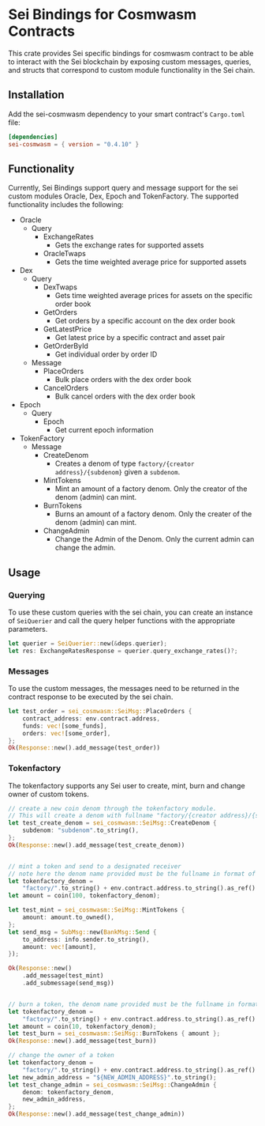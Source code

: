# Sei Bindings for Cosmwasm Contracts

This crate provides Sei specific bindings for cosmwasm contract to be able to interact with the Sei blockchain by exposing custom messages, queries, and structs that correspond to custom module functionality in the Sei chain.

## Installation

Add the sei-cosmwasm dependency to your smart contract's `Cargo.toml` file:

```toml
[dependencies]
sei-cosmwasm = { version = "0.4.10" }
```

## Functionality

Currently, Sei Bindings support query and message support for the sei custom modules Oracle, Dex, Epoch and TokenFactory. The supported functionality includes the following:

- Oracle
    - Query
        - ExchangeRates
            - Gets the exchange rates for supported assets
        - OracleTwaps
            - Gets the time weighted average price for supported assets
- Dex
    - Query
        - DexTwaps
            - Gets time weighted average prices for assets on the specific order book
        - GetOrders
            - Get orders by a specific account on the dex order book
        - GetLatestPrice
            - Get latest price by a specific contract and asset pair
        - GetOrderById
            - Get individual order by order ID
    - Message
        - PlaceOrders
            - Bulk place orders with the dex order book
        - CancelOrders
            - Bulk cancel orders with the dex order book
- Epoch
    - Query
        - Epoch
            - Get current epoch information
- TokenFactory
    - Message
        - CreateDenom
            - Creates a denom of type `factory/{creator address}/{subdenom}` given a `subdenom`.
        - MintTokens
            - Mint an amount of a factory denom. Only the creator of the denom (admin) can mint.
        - BurnTokens
            - Burns an amount of a factory denom. Only the creater of the denom (admin) can mint.
        - ChangeAdmin
            - Change the Admin of the Denom. Only the current admin can change the admin.

## Usage

### Querying

To use these custom queries with the sei chain, you can create an instance of `SeiQuerier` and call the query helper functions with the appropriate parameters.

```rust
let querier = SeiQuerier::new(&deps.querier);
let res: ExchangeRatesResponse = querier.query_exchange_rates()?;
```

### Messages

To use the custom messages, the messages need to be returned in the contract response to be executed by the sei chain.

```rust
let test_order = sei_cosmwasm::SeiMsg::PlaceOrders {
    contract_address: env.contract.address,
    funds: vec![some_funds],
    orders: vec![some_order],
};
Ok(Response::new().add_message(test_order))
```

### Tokenfactory

The tokenfactory supports any Sei user to create, mint, burn and change owner of custom tokens. 


```rust
// create a new coin denom through the tokenfactory module.
// This will create a denom with fullname "factory/{creator address}/{subdenom}"
let test_create_denom = sei_cosmwasm::SeiMsg::CreateDenom {
    subdenom: "subdenom".to_string(),
};
Ok(Response::new().add_message(test_create_denom))


// mint a token and send to a designated receiver
// note here the denom name provided must be the fullname in format of "factory/{creator address}/{subdenom}"
let tokenfactory_denom =
    "factory/".to_string() + env.contract.address.to_string().as_ref() + "/subdenom";
let amount = coin(100, tokenfactory_denom);

let test_mint = sei_cosmwasm::SeiMsg::MintTokens {
    amount: amount.to_owned(),
};
let send_msg = SubMsg::new(BankMsg::Send {
    to_address: info.sender.to_string(),
    amount: vec![amount],
});

Ok(Response::new()
    .add_message(test_mint)
    .add_submessage(send_msg))


// burn a token, the denom name provided must be the fullname in format of "factory/{creator address}/{subdenom}"
let tokenfactory_denom =
    "factory/".to_string() + env.contract.address.to_string().as_ref() + "/subdenom";
let amount = coin(10, tokenfactory_denom);
let test_burn = sei_cosmwasm::SeiMsg::BurnTokens { amount };
Ok(Response::new().add_message(test_burn))

// change the owner of a token 
let tokenfactory_denom =
    "factory/".to_string() + env.contract.address.to_string().as_ref() + "/subdenom";
let new_admin_address = "${NEW_ADMIN_ADDRESS}".to_string();
let test_change_admin = sei_cosmwasm::SeiMsg::ChangeAdmin {
    denom: tokenfactory_denom,
    new_admin_address,
};
Ok(Response::new().add_message(test_change_admin))
```
